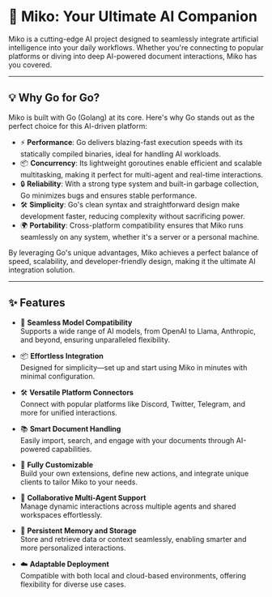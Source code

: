 # 🎵 Miko: Your Ultimate AI Companion

Miko is a cutting-edge AI project designed to seamlessly integrate artificial intelligence into your daily workflows. Whether you're connecting to popular platforms or diving into deep AI-powered document interactions, Miko has you covered.

---

## 💡 Why Go for Go?

Miko is built with Go (Golang) at its core. Here's why Go stands out as the perfect choice for this AI-driven platform:

- ⚡ **Performance**: Go delivers blazing-fast execution speeds with its statically compiled binaries, ideal for handling AI workloads.  
- 📦 **Concurrency**: Its lightweight goroutines enable efficient and scalable multitasking, making it perfect for multi-agent and real-time interactions.  
- 🔒 **Reliability**: With a strong type system and built-in garbage collection, Go minimizes bugs and ensures stable performance.  
- 🛠️ **Simplicity**: Go's clean syntax and straightforward design make development faster, reducing complexity without sacrificing power.  
- 🌍 **Portability**: Cross-platform compatibility ensures that Miko runs seamlessly on any system, whether it's a server or a personal machine.  

By leveraging Go's unique advantages, Miko achieves a perfect balance of speed, scalability, and developer-friendly design, making it the ultimate AI integration solution.  

---

## ✨ Features

- 🔗 **Seamless Model Compatibility**  
  Supports a wide range of AI models, from OpenAI to Llama, Anthropic, and beyond, ensuring unparalleled flexibility.

- 📦 **Effortless Integration**  
  Designed for simplicity—set up and start using Miko in minutes with minimal configuration.

- 🛠️ **Versatile Platform Connectors**  
  Connect with popular platforms like Discord, Twitter, Telegram, and more for unified interactions.

- 📚 **Smart Document Handling**  
  Easily import, search, and engage with your documents through AI-powered capabilities.

- 🚀 **Fully Customizable**  
  Build your own extensions, define new actions, and integrate unique clients to tailor Miko to your needs.

- 👥 **Collaborative Multi-Agent Support**  
  Manage dynamic interactions across multiple agents and shared workspaces effortlessly.

- 💾 **Persistent Memory and Storage**  
  Store and retrieve data or context seamlessly, enabling smarter and more personalized interactions.

- ☁️ **Adaptable Deployment**  
  Compatible with both local and cloud-based environments, offering flexibility for diverse use cases.
